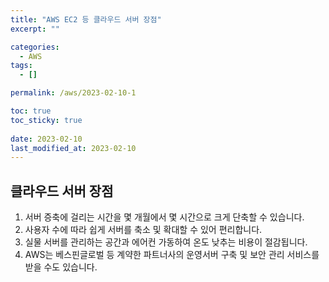 ```yaml
---
title: "AWS EC2 등 클라우드 서버 장점"
excerpt: ""

categories:
  - AWS
tags:
  - []

permalink: /aws/2023-02-10-1

toc: true
toc_sticky: true
 
date: 2023-02-10
last_modified_at: 2023-02-10
---
```


## 클라우드 서버 장점
1. 서버 증축에 걸리는 시간을 몇 개월에서 몇 시간으로 크게 단축할 수 있습니다.
2. 사용자 수에 따라 쉽게 서버를 축소 및 확대할 수 있어 편리합니다.
3. 실물 서버를 관리하는 공간과 에어컨 가동하여 온도 낮추는 비용이 절감됩니다.
4. AWS는 베스핀글로벌 등 계약한 파트너사의 운영서버 구축 및 보안 관리 서비스를 받을 수도 있습니다.
